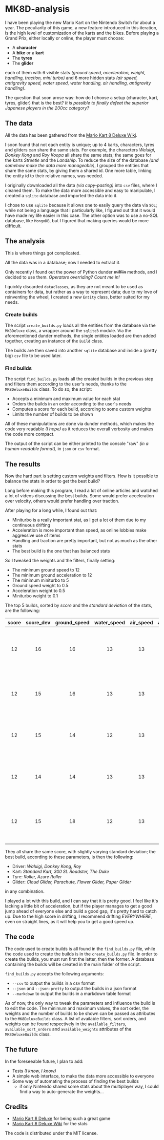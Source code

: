 # MK8D-analysis

I have been playing the new Mario Kart on the Nintendo Switch for about a year.
The peculiarity of this game, a new feature introduced in this iteration, is the high level of customization of the karts and the bikes.
Before playing a Grand Prix, either locally or online, the player must choose:

- A **character**
- A **bike** or a **kart**
- The **tyres**
- The **glider**

each of them with 6 visible stats *(ground speed, acceleration, weight, handling, traction, mini turbo)* and 6 more hidden stats *(air speed, antigravity speed, water speed, water handling, air handling, antigravity handling)*.

The question that soon arose was: how do I choose a setup (character, kart, tyres, glider) that is the best?
*It is possible to finally defeat the superior Japanese players in the 200cc category?*

## The data

All the data has been gathered from the [Mario Kart 8 Deluxe Wiki](https://www.mariowiki.com/Mario_Kart_8_Deluxe).

I soon found that not each entity is unique;
up to 4 karts, characters, tyres and gliders can share the same stats.
For example, the characters *Waluigi*, *Donkey Kong* and *Roy Koopa* all share the same stats; the same goes for the karts *Streetle* and the *Landship*.
To reduce the size of the database *(and somehow make the data more manageable)*, I grouped the entities that share the same stats, by giving them a shared id.
One more table, linking the entity id to their relative names, was needed.

I originally downloaded all the data *(via copy-pasting)* into `csv` files, where I cleaned them.
To make the data more accessible and easy to manipulate, I created a `sqlite` database and imported the data into it.

I chose to use `sqlite` because it allows one to easily query the data via `SQL`; while not being a language that I particularly like, I figured out that it would have made my life easier in this case.
The other option was to use a no-SQL database, like `MongoDB`, but I figured that making queries would be more difficult.

## The analysis

This is where things got complicated.

All the data was in a database; now I needed to extract it.

Only recently I found out the power of Python dunder ~~mifflin~~ methods, and I decided to use them.
*Operators overriding? Count me in!*

I quickly discarded `dataclasses`, as they are not meant to be used as containers for data, but rather as a way to represent data; due to my love of reinventing the wheel, I created a new `Entity` class, better suited for my needs.

### Create builds

The script `create_builds.py` loads all the entities from the database via the `MK8Deluxe` class, a wrapper around the `sqlite3` module.
Via the aforementioned dunder methods, the single entities loaded are then added together, creating an instance of the `Build` class.

The builds are then saved into another `sqlite` database and inside a (pretty big) `csv` file to be used later.

### Find builds

The script `find_builds.py` loads all the created builds in the previous step and filters them according to the user's needs, thanks to the `MK8DeluxeBuilds` class.
To do so, the script:

- Accepts a minimum and maximum value for each stat
- Orders the builds in an order according to the user's needs
- Computes a score for each build, according to some custom weights
- Limits the number of builds to be shown

All of these manipulations are done via dunder methods, which makes the code very readable *(I hope)* as it reduces the overall verbosity and makes the code more compact.

The output of the script can be either printed to the console "raw" *(in a human-readable format)*, in `json` or `csv` format.

## The results

Now the hard part is setting custom weights and filters.
How is it possible to balance the stats in order to get the best build?

Long before making this program, I read a lot of online articles and watched a lot of videos discussing the best builds.
Some would prefer acceleration over velocity, others would prefer handling over traction.

After playing for a long while, I found out that:

- Miniturbo is a really important stat, as I get a lot of them due to my continuous drifting
- Acceleration is more important than speed, as online lobbies make aggressive use of items
- Handling and traction are pretty important, but not as much as the other stats
- The best build is the one that has balanced stats

So I tweaked the weights and the filters, finally setting:

- The minimum ground speed to 12
- The minimum ground acceleration to 12
- The minimum miniturbo to 5
- Ground speed weight to 0.5
- Acceleration weight to 0.5
- Miniturbo weight to 0.1

The top 5 builds, sorted by *score* and the *standard deviation* of the stats, are the following:

| score | score_dev | ground_speed | water_speed | air_speed | antigravity_speed | acceleration | weight | ground_handling | water_handling | air_handling | antigravity_handling |             traction              |                       miniturbo                       |           driver           |                            vehicle                             | tyre  | glider |
| :---: | :-------: | :----------: | :---------: | :-------: | :---------------: | :----------: | :----: | :-------------: | :------------: | :----------: | :------------------: | :-------------------------------: | :---------------------------------------------------: | :------------------------: | :------------------------------------------------------------: | :---: | :----: |
|  12   |    16     |      16      |     13      |    13     |        10         |      10      |   8    |       11        |       10       |      8       |          13          | ['Waluigi', 'Donkey Kong', 'Roy'] |   ['Standard Kart', '300 SL Roadster', 'The Duke']    | ['Roller', 'Azure Roller'] | ['Cloud Glider', 'Parachute', 'Flower Glider', 'Paper Glider'] |
|  12   |    15     |      16      |     13      |    13     |        11         |      10      |   9    |       11        |       9        |      7       |          13          | ['Waluigi', 'Donkey Kong', 'Roy'] |   ['Standard Kart', '300 SL Roadster', 'The Duke']    | ['Roller', 'Azure Roller'] | ['Peach Parasol', 'Parafoil', 'Bowser Kite', 'MKTV Parafoil']  |
|  12   |    15     |      14      |     12      |    13     |        10         |      11      |   9    |        7        |       11       |      8       |          13          | ['Waluigi', 'Donkey Kong', 'Roy'] |       ['Pipe Frame', 'Varmint', 'City Tripper']       |  ['Button', 'Leaf Tires']  |         ['Super Glider', 'Waddle Wing', 'Hylian Kite']         |
|  12   |    14     |      14      |     13      |    13     |        11         |      11      |   10   |        7        |       10       |      7       |          13          | ['Waluigi', 'Donkey Kong', 'Roy'] |       ['Pipe Frame', 'Varmint', 'City Tripper']       |  ['Button', 'Leaf Tires']  |  ['Wario Wing', 'Plane Glider', 'Gold Glider', 'Paraglider']   |
|  12   |    15     |      18      |     12      |    13     |        11         |      11      |   8    |       11        |       10       |      8       |          13          | ['Waluigi', 'Donkey Kong', 'Roy'] | ['Cat Cruiser', 'Comet', 'Yoshi Bike', 'Teddy Buggy'] | ['Roller', 'Azure Roller'] |         ['Super Glider', 'Waddle Wing', 'Hylian Kite']         |

They all share the same score, with slightly varying standard deviation; the best build, according to these parameters, is then the following:

- Driver: *Waluigi, Donkey Kong, Roy*
- Kart: *Standard Kart, 300 SL Roadster, The Duke*
- Tyre: *Roller, Azure Roller*
- Glider: *Cloud Glider, Parachute, Flower Glider, Paper Glider*

in any combination.

I played a lot with this build, and I can say that it is pretty good.
I feel like it's lacking a little bit of acceleration, but if the player manages to get a good jump ahead of everyone else and build a good gap, it's pretty hard to catch up.
Due to the high score in drifting, I recommend drifting *EVERYWHERE*, even on straight lines, as it will help you to get a good speed up.

## The code

The code used to create builds is all found in the `find_builds.py` file, while the code used to create the builds is in the `create_builds.py` file.
In order to create the builds, you must run first the latter, then the former.
A database containing the builds will be created in the main folder of the script.

`find_builds.py` accepts the following arguments:

- `--csv` to output the builds in a csv format
- `--json` and `--json-pretty` to output the builds in a json format
- `--markdown` to output the builds in a markdown table format

As of now, the only way to tweak the parameters and influence the build is to edit the code.
The minimum and maximum values, the sort order, the weights and the number of builds to be shown can be passed as attributes to the `MK8DeluxeBuilds` class.
A list of available filters, sort orders, and weights can be found respectively in the `available_filters`, `available_sort_orders` and `available_weights` attributes of the `MK8DeluxeBuilds` class.

## The future

In the foreseeable future, I plan to add:

- Tests *(I know, I know)*
- A simple web interface, to make the data more accessible to everyone
- Some way of automating the process of finding the best builds
  - if only Nintendo shared some stats about the multiplayer way, I could find a way to auto-generate the weights...

## Credits

- [Mario Kart 8 Deluxe](https://www.nintendo.com/games/detail/mario-kart-8-deluxe-switch/) for being such a great game
- [Mario Kart 8 Deluxe Wiki](https://www.mariowiki.com/Mario_Kart_8_Deluxe) for the stats

The code is distributed under the MIT license.
